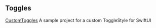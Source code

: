 ## Toggles

[CustomToggles](/Toggle/CustomToggles/) A sample project for a custom ToggleStyle for SwiftUI   